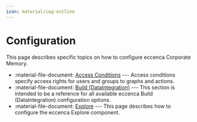 ```yaml
---
icon: material/cog-outline
---
```

# Configuration

This page describes specific topics on how to configure eccenca Corporate Memory.

- :material-file-document: [Access Conditions](../configuration/access-conditions/index.md) --- Access conditions specify access rights for users and groups to graphs and actions.
- :material-file-document: [Build (DataIntegration)](../configuration/dataintegration/index.md) --- This section is intended to be a reference for all available eccenca Build (DataIntegration) configuration options.
- :material-file-document: [Explore](../configuration/explore/index.md) --- This page describes how to configure the eccenca Explore component.
